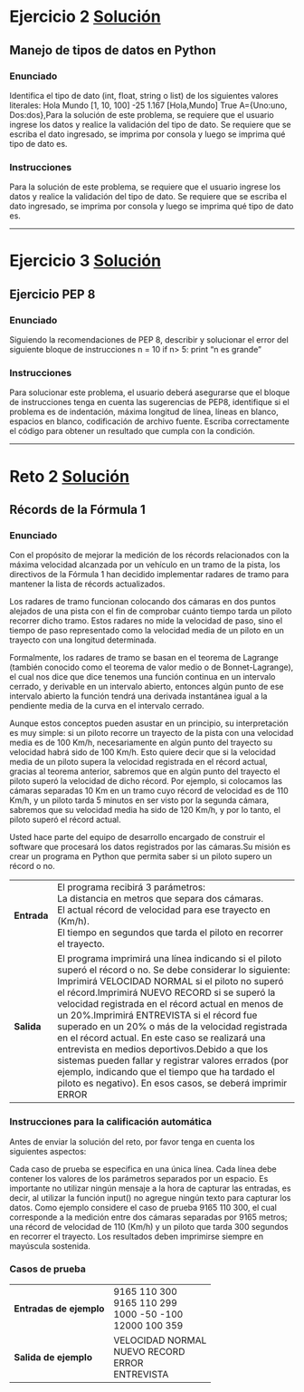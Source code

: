 # Ejercicio 2 [Solución](sol)
## Manejo de tipos de datos en Python
### Enunciado
Identifica el tipo de dato (int, float, string o list) de los siguientes valores literales: Hola Mundo [1, 10, 100] -25 1.167 [Hola,Mundo] True A={Uno:uno, Dos:dos},Para la solución de este problema, se requiere que el usuario ingrese los datos y realice la validación del tipo de dato. Se requiere que se escriba el dato ingresado, se imprima por consola y luego se imprima qué tipo de dato es.

### Instrucciones
Para la solución de este problema, se requiere que el usuario ingrese los datos y realice la validación del tipo de dato. Se requiere que se escriba el dato ingresado, se imprima por consola y luego se imprima qué tipo de dato es.
___
# Ejercicio 3 [Solución](sol)
## Ejercicio PEP 8
### Enunciado
Siguiendo la recomendaciones de PEP 8, describir y solucionar el error del siguiente bloque de instrucciones n = 10 if n> 5: print “n es grande”

### Instrucciones
Para solucionar este problema, el usuario deberá asegurarse que el bloque de instrucciones tenga en cuenta las sugerencias de PEP8, identifique si el problema es de indentación, máxima longitud de línea, líneas en blanco, espacios en blanco, codificación de archivo fuente. Escriba correctamente el código para obtener un resultado que cumpla con la condición.
___
# Reto 2 [Solución](sol)
## Récords de la Fórmula 1

### Enunciado

Con el propósito de mejorar la medición de los récords relacionados con la máxima velocidad alcanzada por un vehículo en un tramo de la pista, los directivos de la Fórmula 1 han decidido implementar radares de tramo para mantener la lista de récords actualizados.

Los radares de tramo funcionan colocando dos cámaras en dos puntos alejados de una pista con el fin de comprobar cuánto tiempo tarda un piloto recorrer dicho tramo. Estos radares no mide la velocidad de paso, sino el tiempo de paso representado como la velocidad media de un piloto en un trayecto con una longitud determinada.

Formalmente, los radares de tramo se basan en el teorema de Lagrange (también conocido como el teorema de valor medio o de Bonnet-Lagrange), el cual nos dice que dice tenemos una función continua en un intervalo cerrado, y derivable en un intervalo abierto, entonces algún punto de ese intervalo abierto la función tendrá una derivada instantánea igual a la pendiente media de la curva en el intervalo cerrado.

Aunque estos conceptos pueden asustar en un principio, su interpretación es muy simple: si un piloto recorre un trayecto de la pista con una velocidad media es de 100 Km/h, necesariamente en algún punto del trayecto su velocidad habrá sido de 100 Km/h. Esto quiere decir que si la velocidad media de un piloto supera la velocidad registrada en el récord actual, gracias al teorema anterior, sabremos que en algún punto del trayecto el piloto superó la velocidad de dicho récord. Por ejemplo, si colocamos las cámaras separadas 10 Km en un tramo cuyo récord de velocidad es de 110 Km/h, y un piloto tarda 5 minutos en ser visto por la segunda cámara, sabremos que su velocidad media ha sido de 120 Km/h, y por lo tanto, el piloto superó el récord actual.

Usted hace parte del equipo de desarrollo encargado de construir el software que procesará los datos registrados por las cámaras.Su misión es crear un programa en Python que permita saber si un piloto supero un récord o no.

| | |
| --- | --- |
| **Entrada** | El programa recibirá 3 parámetros: </br>La distancia en metros que separa dos cámaras.</br>El actual récord de velocidad para ese trayecto en (Km/h).</br>El tiempo en segundos que tarda el piloto en recorrer el trayecto.|
| **Salida** | El programa imprimirá una línea indicando si el piloto superó el récord o no. Se debe considerar lo siguiente: Imprimirá VELOCIDAD NORMAL si el piloto no superó el récord.Imprimirá NUEVO RECORD si se superó la velocidad registrada en el récord actual en menos de un 20%.Imprimirá ENTREVISTA si el récord fue superado en un 20% o más de la velocidad registrada en el récord actual. En este caso se realizará una entrevista en medios deportivos.Debido a que los sistemas pueden fallar y registrar valores errados (por ejemplo, indicando que el tiempo que ha tardado el piloto es negativo). En esos casos, se deberá imprimir ERROR|

### Instrucciones para la calificación automática

Antes de enviar la solución del reto, por favor tenga en cuenta los siguientes aspectos:

Cada caso de prueba se especifica en una única línea.
Cada línea debe contener los valores de los parámetros separados por un espacio.
Es importante no utilizar ningún mensaje a la hora de capturar las entradas, es decir, al utilizar la función input() no agregue ningún texto para capturar los datos.
Como ejemplo considere el caso de prueba 9165 110 300, el cual corresponde a la medición entre dos cámaras separadas por 9165 metros; una récord de velocidad de 110 (Km/h) y un piloto que tarda 300 segundos en recorrer el trayecto.
Los resultados deben imprimirse siempre en mayúscula sostenida.

### Casos de prueba

| | |
| --- | --- |
| **Entradas de ejemplo** | 9165 110 300 </br> 9165 110 299 </br> 1000 -50 -100 </br> 12000 100 359 |
| **Salida de ejemplo** | VELOCIDAD NORMAL </br> NUEVO RECORD </br> ERROR </br> ENTREVISTA |
